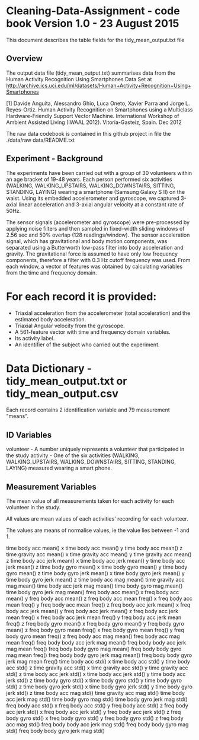 # Cleaning-Data-Assignment - code book  Version 1.0 - 23 August 2015
This document describes the table fields for the tidy_mean_output.txt file

## Overview
The output data file (tidy_mean_output.txt) summarises data from the 
Human Activity Recognition Using Smartphones Data Set at http://archive.ics.uci.edu/ml/datasets/Human+Activity+Recognition+Using+Smartphones

[1] Davide Anguita, Alessandro Ghio, Luca Oneto, Xavier Parra and Jorge L. Reyes-Ortiz. Human Activity Recognition on Smartphones using a Multiclass Hardware-Friendly Support Vector Machine. International Workshop of Ambient Assisted Living (IWAAL 2012). Vitoria-Gasteiz, Spain. Dec 2012

The raw data codebook is contained in this github project in file the ./data/raw data/README.txt


## Experiment - Background

The experiments have been carried out with a group of 30 volunteers within an age bracket of 19-48 years. 
Each person performed six activities (WALKING, WALKING_UPSTAIRS, WALKING_DOWNSTAIRS, SITTING, STANDING, LAYING) wearing a smartphone (Samsung Galaxy S II) on the waist. 
Using its embedded accelerometer and gyroscope, we captured 3-axial linear acceleration and 3-axial angular velocity at a constant rate of 50Hz. 

The sensor signals (accelerometer and gyroscope) were pre-processed by applying noise filters and then sampled in fixed-width sliding windows of 2.56 sec and 50% overlap (128 readings/window). 
The sensor acceleration signal, which has gravitational and body motion components, was separated using a Butterworth low-pass filter into body acceleration and gravity. 
The gravitational force is assumed to have only low frequency components, therefore a filter with 0.3 Hz cutoff frequency was used. 
From each window, a vector of features was obtained by calculating variables from the time and frequency domain. 


For each record it is provided:
======================================

- Triaxial acceleration from the accelerometer (total acceleration) and the estimated body acceleration.
- Triaxial Angular velocity from the gyroscope. 
- A 561-feature vector with time and frequency domain variables. 
- Its activity label. 
- An identifier of the subject who carried out the experiment.

# Data Dictionary - tidy_mean_output.txt or tidy_mean_output.csv
Each record contains 2 identification variable and 79 measurement "means".

## ID Variables
volunteer - A number uniquely represents a volunteer that participated in the study
activity - One of the six activities (WALKING, WALKING_UPSTAIRS, WALKING_DOWNSTAIRS, SITTING, STANDING, LAYING) measured wearing a smart phone.

## Measurement Variables
The mean value of all measurements taken for each activity for each volunteer in the study.

All values are mean values of each activities' recording for each volunteer.

The values are means of normalise values, ie the value lies between -1 and 1.

time body acc mean() x
time body acc mean() y
time body acc mean() z
time gravity acc mean() x
time gravity acc mean() y
time gravity acc mean() z
time body acc jerk mean() x
time body acc jerk mean() y
time body acc jerk mean() z
time body gyro mean() x
time body gyro mean() y
time body gyro mean() z
time body gyro jerk mean() x
time body gyro jerk mean() y
time body gyro jerk mean() z
time body acc mag mean()
time gravity acc mag mean()
time body acc jerk mag mean()
time body gyro mag mean()
time body gyro jerk mag mean()
freq body acc mean() x
freq body acc mean() y
freq body acc mean() z
freq body acc mean freq() x
freq body acc mean freq() y
freq body acc mean freq() z
freq body acc jerk mean() x
freq body acc jerk mean() y
freq body acc jerk mean() z
freq body acc jerk mean freq() x
freq body acc jerk mean freq() y
freq body acc jerk mean freq() z
freq body gyro mean() x
freq body gyro mean() y
freq body gyro mean() z
freq body gyro mean freq() x
freq body gyro mean freq() y
freq body gyro mean freq() z
freq body acc mag mean()
freq body acc mag mean freq()
freq body body acc jerk mag mean()
freq body body acc jerk mag mean freq()
freq body body gyro mag mean()
freq body body gyro mag mean freq()
freq body body gyro jerk mag mean()
freq body body gyro jerk mag mean freq()
time body acc std() x
time body acc std() y
time body acc std() z
time gravity acc std() x
time gravity acc std() y
time gravity acc std() z
time body acc jerk std() x
time body acc jerk std() y
time body acc jerk std() z
time body gyro std() x
time body gyro std() y
time body gyro std() z
time body gyro jerk std() x
time body gyro jerk std() y
time body gyro jerk std() z
time body acc mag std()
time gravity acc mag std()
time body acc jerk mag std()
time body gyro mag std()
time body gyro jerk mag std()
freq body acc std() x
freq body acc std() y
freq body acc std() z
freq body acc jerk std() x
freq body acc jerk std() y
freq body acc jerk std() z
freq body gyro std() x
freq body gyro std() y
freq body gyro std() z
freq body acc mag std()
freq body body acc jerk mag std()
freq body body gyro mag std()
freq body body gyro jerk mag std()


